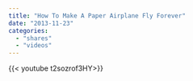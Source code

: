 ```yaml
---
title: "How To Make A Paper Airplane Fly Forever"
date: "2013-11-23"
categories:
  - "shares"
  - "videos"
---
```


<div style="width: 70vw;">{{< youtube t2sozrof3HY>}}</div>
